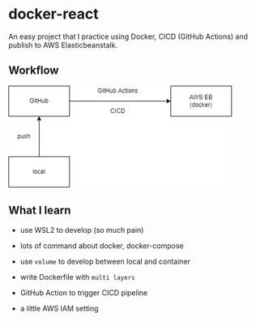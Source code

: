 # docker-react

An easy project that I practice using Docker, CICD (GitHub Actions) and publish to AWS Elasticbeanstalk.

## Workflow

![workflow](workflow.png)

## What I learn

- use WSL2 to develop (so much pain)

- lots of command about docker, docker-compose

- use `volume` to develop between local and container

- write Dockerfile with `multi layers`

- GitHub Action to trigger CICD pipeline

- a little AWS IAM setting
